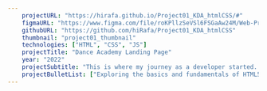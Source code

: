 ```yaml
---
    projectURL: "https://hirafa.github.io/Project01_KDA_htmlCSS/#"
    figmaURL: "https://www.figma.com/file/roKPllzSeVSl6FSGaAw24M/Web-Project01%3A-KDA?node-id=0%3A1"
    githubURL: "https://github.com/hiRafa/Project01_KDA_htmlCSS"
    thumbnail: "project01_thumbnail"
    technologies: ["HTML", "CSS", "JS"]
    projectTitle: "Dance Academy Landing Page"
    year: "2022"
    projectSubtitle: "This is where my journey as a developer started. My 1st landing page project with basic HTML, CSS and a bit of Javascript."
    projectBulletList: ["Exploring the basics and fundamentals of HTML5 / CSS3.", "AOS Animate on Scroll Library: AOS"]
---
```

